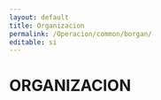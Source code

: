 ```yaml
---
layout: default
title: Organizacion
permalink: /Operacion/common/borgan/
editable: si
---
```


# ORGANIZACION

